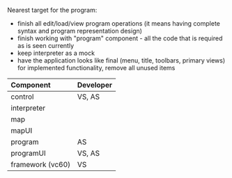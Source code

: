Nearest target for the program:
  * finish all edit/load/view program operations (it means having complete syntax and program representation design)
  * finish working with "program" component - all the code that is required as is seen currently
  * keep interpreter as a mock
  * have the application looks like final (menu, title, toolbars, primary views) for implemented functionality, remove all unused items


| **Component** | **Developer** |
|:--------------|:--------------|
| control       | VS, AS        |
| interpreter   |               |
| map           |               |
| mapUI         |               |
| program       | AS            |
| programUI     | VS, AS        |
| framework (vc60) | VS            |